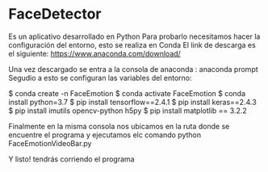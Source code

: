 # FaceDetector
Es un aplicativo desarrollado en Python 
Para probarlo necesitamos hacer la configuración del entorno, esto se realiza en Conda
El link de descarga es el siguiente: https://www.anaconda.com/download/

Una vez descargado se entra a la consola de anaconda : anaconda prompt
Segudio a esto se configuran las variables del entorno:

$ conda create -n FaceEmotion
$ conda activate FaceEmotion
$ conda install python=3.7
$ pip install tensorflow==2.4.1
$ pip install keras==2.4.3
$ pip install imutils opencv-python h5py
$ pip install matplotlib == 3.2.2

Finalmente en la misma consola nos ubicamos en la ruta donde se encuentre el programa y ejecutamos elc comando 
python FaceEmotionVideoBar.py

Y listo! tendrás corriendo el programa 
